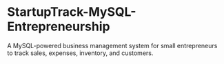 # StartupTrack-MySQL-Entrepreneurship
A MySQL-powered business management system for small entrepreneurs to track sales, expenses, inventory, and customers.
